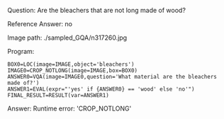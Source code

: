 Question: Are the bleachers that are not long made of wood?

Reference Answer: no

Image path: ./sampled_GQA/n317260.jpg

Program:

```
BOX0=LOC(image=IMAGE,object='bleachers')
IMAGE0=CROP_NOTLONG(image=IMAGE,box=BOX0)
ANSWER0=VQA(image=IMAGE0,question='What material are the bleachers made of?')
ANSWER1=EVAL(expr="'yes' if {ANSWER0} == 'wood' else 'no'")
FINAL_RESULT=RESULT(var=ANSWER1)
```
Answer: Runtime error: 'CROP_NOTLONG'

